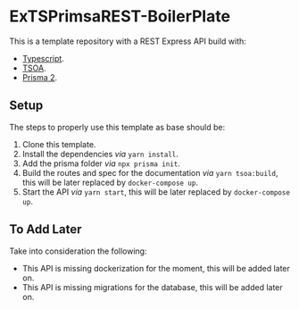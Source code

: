 # ExTSPrimsaREST-BoilerPlate

This is a template repository with a REST Express API build with:
- [Typescript](https://www.typescriptlang.org/tsconfig).
- [TSOA](https://tsoa-community.github.io/docs/getting-started.html#initializing-our-project).
- [Prisma 2](https://www.prisma.io/docs/getting-started/quickstart-typescript).

## Setup

The steps to properly use this template as base should be:
1. Clone this template.
2. Install the dependencies *via* ``` yarn install ```.
3. Add the prisma folder *via* ``` npx prisma init ```.
4. Build the routes and spec for the documentation *via* ``` yarn tsoa:build ```, this will be later replaced by ``` docker-compose up ```.
4. Start the API *via* ``` yarn start ```, this will be later replaced by ``` docker-compose up ```.

## To Add Later 
Take into consideration the following:
- This API is missing dockerization for the moment, this will be added later on.
- This API is missing migrations for the database, this will be added later on.
